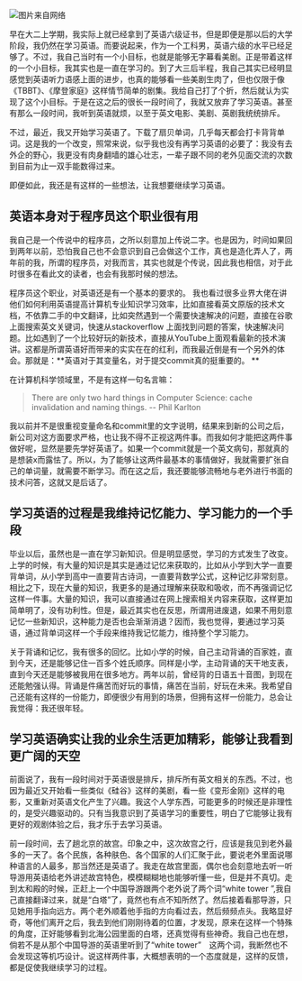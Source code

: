 
![图片来自网络](http://upload-images.jianshu.io/upload_images/48180-ad74669fd9d78dba.jpg?imageMogr2/auto-orient/strip%7CimageView2/2/w/1240)


早在大二上学期，我实际上就已经拿到了英语六级证书，但是即便是那以后的大学阶段，我仍然在学习英语。而要说起来，作为一个工科男，英语六级的水平已经足够了。不过，我自己当时有一个小目标，也就是能够无字幕看美剧。正是带着这样的一个小目标，我其实也是一直在学习的。到了大三后半程，我自己其实已经明显感觉到英语听力语感上面的进步，也真的能够看一些美剧生肉了，但也仅限于像《TBBT》、《摩登家庭》这样情节简单的剧集。我给自己打了个折，然后就认为实现了这个小目标。于是在这之后的很长一段时间了，我就又放弃了学习英语。甚至有那么一段时间，我听到英语就烦，以至于英文电影、美剧、英剧我统统排斥。

不过，最近，我又开始学习英语了。下载了扇贝单词，几乎每天都会打卡背背单词。这是我的一个改变，照常来说，似乎我也没有再学习英语的必要了：我没有去外企的野心，我更没有肉身翻墙的雄心壮志，一辈子跟不同的老外见面交流的次数到目前为止一双手能数得过来。

即便如此，我还是有这样的一些想法，让我想要继续学习英语。


## 英语本身对于程序员这个职业很有用

我自己是一个传说中的程序员，之所以刻意加上传说二字。也是因为，时间如果回到两年以前，恐怕我自己也不会意识到自己会做这个工作，真也是造化弄人了，两年前的我，所谓的程序员，对我而言，其实也就是个传说，因此我也相信，对于此时很多在看此文的读者，也会有我那时候的想法。

程序员这个职业，对英语还是有一个基本的要求的。 我也看过很多业界大佬在讲他们如何利用英语提高计算机专业知识学习效率，比如直接看英文原版的技术文档，不依靠二手的中文翻译，比如突然遇到一个需要快速解决的问题，直接在谷歌上面搜索英文关键词，快速从stackoverflow 上面找到问题的答案，快速解决问题。比如遇到了一个比较好玩的新技术，直接从YouTube上面观看最新的技术演讲。这都是所谓英语好而带来的实实在在的红利，而我最近倒是有一个另外的体会。那就是：**英语对于其变量名，对于提交commit真的挺重要的。 **

在计算机科学领域里，不是有这样一句名言嘛：

>There are only two hard things in Computer Science: cache invalidation and naming things.
-- Phil Karlton

我以前并不是很重视变量命名和commit里的文字说明，结果来到新的公司之后，新公司对这方面要求严格，也让我不得不正视这两件事。而我如何才能把这两件事做好呢，显然是要先学好英语了。如果一个commit就是一个英文病句，那就真的是想装x而露怯了。所以，为了能够让这两件最基本的事情做好，我就需要扩张自己的单词量，就需要不断学习。而在这之后，我还要能够流畅地与老外进行书面的技术问答，这就又是后话了。

## 学习英语的过程是我维持记忆能力、学习能力的一个手段

毕业以后，虽然也是一直在学习新知识。但是明显感觉，学习的方式发生了改变。上学的时候，有大量的知识是其实是通过记忆来获取的，比如从小学到大学一直要背单词，从小学到高中一直要背古诗词，一直要背数学公式，这种记忆非常刻意。相比之下，现在大量的知识，我更多的是通过理解来获取和吸收，而不再强调记忆这样一件事。大量的知识，我可以直接通过在网上搜索相关内容来获取，这样更加简单明了，没有功利性。但是，最近其实也在反思，所谓用进废退，如果不用刻意记忆一些新知识，这种能力是否也会渐渐消退？因而，我也觉得，要通过学习英语，通过背单词这样一个手段来维持我记忆能力，维持整个学习能力。

关于背诵和记忆，我有很多的回忆。比如小学的时候，自己主动背诵的百家姓，直到今天，还是能够记住一百多个姓氏顺序。同样是小学，主动背诵的天干地支表，直到今天还是能够被我用在很多地方。两年以前，曾经背的日语五十音图，到现在还能勉强认得。背诵是件痛苦而好玩的事情，痛苦在当前，好玩在未来。我希望自己还能有这样的一份能力，即便很少有用到的场景，但拥有这样一份能力，总会让我觉得：我还很年轻。

## 学习英语确实让我的业余生活更加精彩，能够让我看到更广阔的天空

前面说了，我有一段时间对于英语很是排斥，排斥所有英文相关的东西。不过，也因为最近又开始看一些类似《硅谷》这样的美剧，看一些《变形金刚》这样的电影，又重新对英语文化产生了兴趣。我这个人学东西，可能更多的时候还是非理性的，是受兴趣驱动的。只有当我意识到了英语学习的重要性，明白了它能够让我有更好的观剧体验之后，我才乐于去学习英语。

前一段时间，去了趟北京的故宫。印象之中，这次故宫之行，应该是我见到老外最多的一天了。各个民族，各种肤色、各个国家的人们汇聚于此，要说老外里面说哪种语言的人最多，那当然还是英语了。我走在故宫里面，偶尔也会刻意地去听一听导游用英语给老外讲述故宫特色，模模糊糊地也能够听懂一些，但是并不真切。走到太和殿的时候，正赶上一个中国导游跟两个老外说了两个词“white tower ”,我自己直接翻译过来，就是“白塔”了，竟然也有点不知所然了。然后接着看那导游，只见她用手指向远方。两个老外顺着他手指的方向看过去，然后频频点头。我略显好奇，等他们离开之后，我去到他们刚刚待着的位置，才发现，原来在这样一个特殊的角度，正好能够看到北海公园里面的白塔，还真觉得有些神奇。我自己也在想，倘若不是从那个中国导游的英语里听到了“white tower”　这两个词，我断然也不会发现这等机巧设计。说这样两件事，大概想表明的一个态度就是，这样的反馈，都是促使我继续学习的过程。
